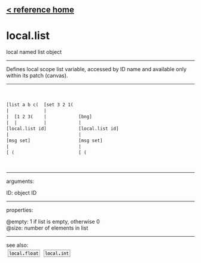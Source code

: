 [< reference home](ceammc_lib.html)
---

# local.list


local named list object

---

Defines local scope list variable, accessed by ID name and available only within
            its patch (canvas).
<br>


---


```


[list a b c(  [set 3 2 1(
|             |
|  [1 2 3(    |            [bng]
|  |          |            |
[local.list id]            [local.list id]
|                          |
[msg set]                  [msg set]
|                          |
[ (                        [ (

            
```

---
arguments:

ID: object ID<br>

---
properties:

@empty: 1 if list is
            empty, otherwise 0<br>
@size: number of
            elements in list<br>

---
see also:<br>
[![local.float](img/object_local.float.png)](local.float.html)
[![local.int](img/object_local.int.png)](local.int.html)
